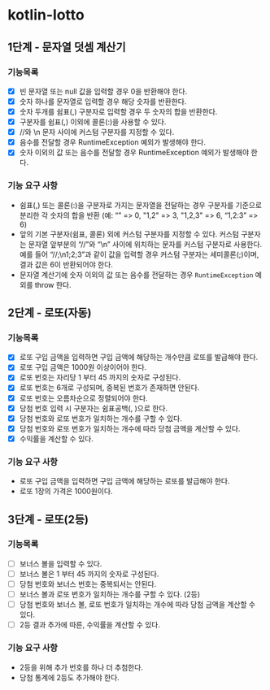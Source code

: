 # kotlin-lotto

## 1단계 - 문자열 덧셈 계산기

### 기능목록

- [x] 빈 문자열 또는 null 값을 입력할 경우 0을 반환해야 한다.
- [x] 숫자 하나를 문자열로 입력할 경우 해당 숫자를 반환한다.
- [x] 숫자 두개를 쉼표(,) 구분자로 입력할 경우 두 숫자의 합을 반환한다.
- [x] 구분자를 쉼표(,) 이외에 콜론(:)을 사용할 수 있다.
- [x] //와 \n 문자 사이에 커스텀 구분자를 지정할 수 있다.
- [x] 음수를 전달할 경우 RuntimeException 예외가 발생해야 한다.
- [x] 숫자 이외의 값 또는 음수를 전달할 경우 RuntimeException 예외가 발생해야 한다.

### 기능 요구 사항

- 쉼표(,) 또는 콜론(:)을 구분자로 가지는 문자열을 전달하는 경우 구분자를 기준으로 분리한 각 숫자의 합을 반환 (예: “” => 0, "1,2" => 3, "1,2,3" => 6, “1,2:3” => 6)
- 앞의 기본 구분자(쉼표, 콜론) 외에 커스텀 구분자를 지정할 수 있다. 커스텀 구분자는 문자열 앞부분의 “//”와 “\n” 사이에 위치하는 문자를 커스텀 구분자로 사용한다. 예를 들어 “//;\n1;2;3”과 같이 값을 입력할 경우 커스텀 구분자는 세미콜론(;)이며, 결과 값은 6이 반환되어야 한다.
- 문자열 계산기에 숫자 이외의 값 또는 음수를 전달하는 경우 `RuntimeException` 예외를 throw 한다.

## 2단계 - 로또(자동)

### 기능목록

 - [x] 로또 구입 금액을 입력하면 구입 금액에 해당하는 개수만큼 로또를 발급해야 한다.
 - [x] 로또 구입 금액은 1000원 이상이어야 한다.
 - [x] 로또 번호는 자리당 1 부터 45 까지의 숫자로 구성된다.
 - [x] 로또 번호는 6개로 구성되며, 중복된 번호가 존재하면 안된다.
 - [x] 로또 번호는 오름차순으로 정렬되어야 한다.
 - [x] 당첨 번호 입력 시 구분자는 쉼표공백(, )으로 한다.
 - [x] 당첨 번호와 로또 번호가 일치하는 개수를 구할 수 있다.
 - [x] 당첨 번호와 로또 번호가 일치하는 개수에 따라 당첨 금액을 계산할 수 있다.
 - [x] 수익률을 계산할 수 있다.

### 기능 요구 사항

- 로또 구입 금액을 입력하면 구입 금액에 해당하는 로또를 발급해야 한다.
- 로또 1장의 가격은 1000원이다.

## 3단계 - 로또(2등)

### 기능목록
 - [ ] 보너스 볼을 입력할 수 있다.
 - [ ] 보너스 볼은 1 부터 45 까지의 숫자로 구성된다.
 - [ ] 당첨 번호와 보너스 번호는 중복되서는 안된다.
 - [ ] 보너스 볼과 로또 번호가 일치하는 개수를 구할 수 있다. (2등)
 - [ ] 당첨 번호와 보너스 볼, 로또 번호가 일치하는 개수에 따라 당첨 금액을 계산할 수 있다.
 - [ ] 2등 결과 추가에 따른, 수익률을 계산할 수 있다.

### 기능 요구 사항
- 2등을 위해 추가 번호를 하나 더 추첨한다.
- 당첨 통계에 2등도 추가해야 한다.
